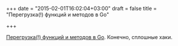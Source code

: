 +++
date = "2015-02-01T16:02:04+03:00"
draft = false
title = "Перегрузка(!) функций и методов в Go"

+++

<p><a href="http://changelog.ca/log/2015/01/30/golang">Перегрузка(!) функций и методов в Go</a>. Конечно, сплошные хаки.</p>

